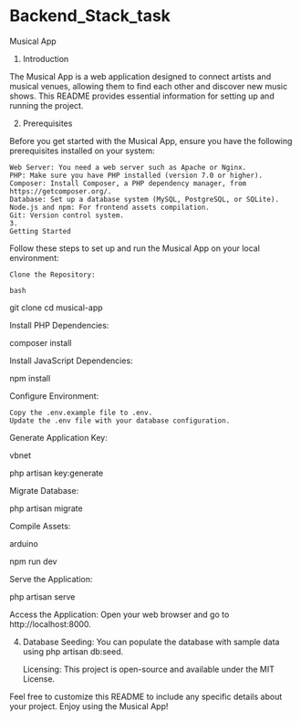 # Backend_Stack_task
Musical App
1. Introduction

The Musical App is a web application designed to connect artists and musical venues, allowing them to find each other and discover new music shows. This README provides essential information for setting up and running the project.

2. Prerequisites

Before you get started with the Musical App, ensure you have the following prerequisites installed on your system:

    Web Server: You need a web server such as Apache or Nginx.
    PHP: Make sure you have PHP installed (version 7.0 or higher).
    Composer: Install Composer, a PHP dependency manager, from https://getcomposer.org/.
    Database: Set up a database system (MySQL, PostgreSQL, or SQLite).
    Node.js and npm: For frontend assets compilation.
    Git: Version control system.
    3.
    Getting Started

Follow these steps to set up and run the Musical App on your local environment:

    Clone the Repository:

    bash

git clone <repository-url>
cd musical-app

Install PHP Dependencies:

composer install

Install JavaScript Dependencies:

npm install

Configure Environment:

    Copy the .env.example file to .env.
    Update the .env file with your database configuration.

Generate Application Key:

vbnet

php artisan key:generate

Migrate Database:

php artisan migrate

Compile Assets:

arduino

npm run dev

Serve the Application:

php artisan serve

Access the Application:
Open your web browser and go to http://localhost:8000.

4.
   Database Seeding: You can populate the database with sample data using php artisan db:seed.

    Licensing: This project is open-source and available under the MIT License.

Feel free to customize this README to include any specific details about your project. Enjoy using the Musical App!
